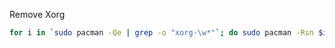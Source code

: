 Remove Xorg

```bash
for i in `sudo pacman -Qe | grep -o "xorg-\w*"`; do sudo pacman -Rsn $i; done
```
